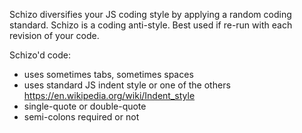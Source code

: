 
Schizo diversifies your JS coding style by applying a random coding standard. Schizo is a coding anti-style. Best used if re-run with each revision of your code.


Schizo'd code:
- uses sometimes tabs, sometimes spaces
- uses standard JS indent style or one of the others https://en.wikipedia.org/wiki/Indent_style
- single-quote or double-quote
- semi-colons required or not

